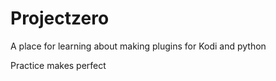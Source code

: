 # Projectzero

A place for learning about making plugins for Kodi and python

Practice makes perfect

